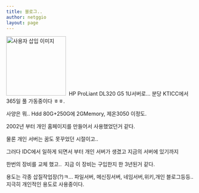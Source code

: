 ```yaml
---
title: 블로그..
author: netggio
layout: page
---
```

<img src="http://netggio.pe.kr/wp-content/uploads/1/1087214076.jpg" class="aligncenter" width="160" height="160" alt="사용자 삽입 이미지" />  
&nbsp;HP ProLiant DL320 G5 1U서버로&#8230; 분당 KTICC에서 365일 풀 가동중이다 ㅎㅎ.  
  
사양은 뭐.. Hdd 80G+250G에 2GMemory, 제온3050 이정도.   
  
2002년 부터 개인 홈페이지를 만들어서 사용했었던거 같다.  
  
물론 개인 서버는 꿈도 못꾸었던 시절이고..&nbsp;   
  
그러다 IDC에서 일하게 되면서 부터 개인 서버가 생겼고 지금의 서버에 있기까지   
  
한번의 장비를 교체 했고..&nbsp; 지금 이 장비는 구입한지 한 3년된거 같다.  
  
용도는 각종 삽질작업장(?)ㅋ&#8230; 파일서버, 메신징서버, 네임서버,위키,개인 블로그등등.. 지극히 개인적인 용도로 사용중이다.